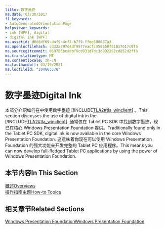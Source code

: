 ```yaml
---
title: 数字墨迹
ms.date: 03/30/2017
f1_keywords:
- AutoGeneratedOrientationPage
helpviewer_keywords:
- ink [WPF], digital
- digital ink [WPF]
ms.assetid: d0d6df69-daf9-4cf3-b7f9-ffee588037a3
ms.openlocfilehash: cd32a897d4df9977eacfc458550f81817617c9fb
ms.sourcegitcommit: 069786bcadbf9cd931d7dc3d892262cd852d2ffb
ms.translationtype: MT
ms.contentlocale: zh-CN
ms.lasthandoff: 03/19/2021
ms.locfileid: "104665570"
---
```

# <a name="digital-ink"></a><span data-ttu-id="f4c81-102">数字墨迹</span><span class="sxs-lookup"><span data-stu-id="f4c81-102">Digital Ink</span></span>
<span data-ttu-id="f4c81-103">本部分介绍如何在中使用数字墨迹 [!INCLUDE[TLA2#tla_winclient](../../../includes/tla2sharptla-winclient-md.md)] 。</span><span class="sxs-lookup"><span data-stu-id="f4c81-103">This section discusses the use of digital ink in the [!INCLUDE[TLA2#tla_winclient](../../../includes/tla2sharptla-winclient-md.md)].</span></span> <span data-ttu-id="f4c81-104">通常仅在 Tablet PC SDK 中找到数字墨迹，现已在核心 Windows Presentation Foundation 提供。</span><span class="sxs-lookup"><span data-stu-id="f4c81-104">Traditionally found only in the Tablet PC SDK, digital ink is now available in the core Windows Presentation Foundation.</span></span> <span data-ttu-id="f4c81-105">这意味着你现在可以使用 Windows Presentation Foundation 的强大功能来开发完整的 Tablet PC 应用程序。</span><span class="sxs-lookup"><span data-stu-id="f4c81-105">This means you can now develop full-fledged Tablet PC applications by using the power of Windows Presentation Foundation.</span></span>  
  
## <a name="in-this-section"></a><span data-ttu-id="f4c81-106">本节内容</span><span class="sxs-lookup"><span data-stu-id="f4c81-106">In This Section</span></span>  
 [<span data-ttu-id="f4c81-107">概述</span><span class="sxs-lookup"><span data-stu-id="f4c81-107">Overviews</span></span>](digital-ink-overviews.md)  
  [<span data-ttu-id="f4c81-108">操作指南主题</span><span class="sxs-lookup"><span data-stu-id="f4c81-108">How-to Topics</span></span>](digital-ink-how-to-topics.md)  
  
## <a name="related-sections"></a><span data-ttu-id="f4c81-109">相关章节</span><span class="sxs-lookup"><span data-stu-id="f4c81-109">Related Sections</span></span>  
 [<span data-ttu-id="f4c81-110">Windows Presentation Foundation</span><span class="sxs-lookup"><span data-stu-id="f4c81-110">Windows Presentation Foundation</span></span>](../index.md)
